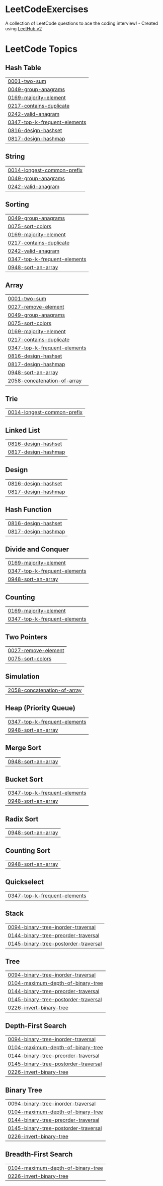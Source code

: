 # LeetCodeExercises
A collection of LeetCode questions to ace the coding interview! - Created using [LeetHub v2](https://github.com/arunbhardwaj/LeetHub-2.0)

<!---LeetCode Topics Start-->
# LeetCode Topics
## Hash Table
|  |
| ------- |
| [0001-two-sum](https://github.com/VictorHSLito/LeetCodeExercises/tree/master/0001-two-sum) |
| [0049-group-anagrams](https://github.com/VictorHSLito/LeetCodeExercises/tree/master/0049-group-anagrams) |
| [0169-majority-element](https://github.com/VictorHSLito/LeetCodeExercises/tree/master/0169-majority-element) |
| [0217-contains-duplicate](https://github.com/VictorHSLito/LeetCodeExercises/tree/master/0217-contains-duplicate) |
| [0242-valid-anagram](https://github.com/VictorHSLito/LeetCodeExercises/tree/master/0242-valid-anagram) |
| [0347-top-k-frequent-elements](https://github.com/VictorHSLito/LeetCodeExercises/tree/master/0347-top-k-frequent-elements) |
| [0816-design-hashset](https://github.com/VictorHSLito/LeetCodeExercises/tree/master/0816-design-hashset) |
| [0817-design-hashmap](https://github.com/VictorHSLito/LeetCodeExercises/tree/master/0817-design-hashmap) |
## String
|  |
| ------- |
| [0014-longest-common-prefix](https://github.com/VictorHSLito/LeetCodeExercises/tree/master/0014-longest-common-prefix) |
| [0049-group-anagrams](https://github.com/VictorHSLito/LeetCodeExercises/tree/master/0049-group-anagrams) |
| [0242-valid-anagram](https://github.com/VictorHSLito/LeetCodeExercises/tree/master/0242-valid-anagram) |
## Sorting
|  |
| ------- |
| [0049-group-anagrams](https://github.com/VictorHSLito/LeetCodeExercises/tree/master/0049-group-anagrams) |
| [0075-sort-colors](https://github.com/VictorHSLito/LeetCodeExercises/tree/master/0075-sort-colors) |
| [0169-majority-element](https://github.com/VictorHSLito/LeetCodeExercises/tree/master/0169-majority-element) |
| [0217-contains-duplicate](https://github.com/VictorHSLito/LeetCodeExercises/tree/master/0217-contains-duplicate) |
| [0242-valid-anagram](https://github.com/VictorHSLito/LeetCodeExercises/tree/master/0242-valid-anagram) |
| [0347-top-k-frequent-elements](https://github.com/VictorHSLito/LeetCodeExercises/tree/master/0347-top-k-frequent-elements) |
| [0948-sort-an-array](https://github.com/VictorHSLito/LeetCodeExercises/tree/master/0948-sort-an-array) |
## Array
|  |
| ------- |
| [0001-two-sum](https://github.com/VictorHSLito/LeetCodeExercises/tree/master/0001-two-sum) |
| [0027-remove-element](https://github.com/VictorHSLito/LeetCodeExercises/tree/master/0027-remove-element) |
| [0049-group-anagrams](https://github.com/VictorHSLito/LeetCodeExercises/tree/master/0049-group-anagrams) |
| [0075-sort-colors](https://github.com/VictorHSLito/LeetCodeExercises/tree/master/0075-sort-colors) |
| [0169-majority-element](https://github.com/VictorHSLito/LeetCodeExercises/tree/master/0169-majority-element) |
| [0217-contains-duplicate](https://github.com/VictorHSLito/LeetCodeExercises/tree/master/0217-contains-duplicate) |
| [0347-top-k-frequent-elements](https://github.com/VictorHSLito/LeetCodeExercises/tree/master/0347-top-k-frequent-elements) |
| [0816-design-hashset](https://github.com/VictorHSLito/LeetCodeExercises/tree/master/0816-design-hashset) |
| [0817-design-hashmap](https://github.com/VictorHSLito/LeetCodeExercises/tree/master/0817-design-hashmap) |
| [0948-sort-an-array](https://github.com/VictorHSLito/LeetCodeExercises/tree/master/0948-sort-an-array) |
| [2058-concatenation-of-array](https://github.com/VictorHSLito/LeetCodeExercises/tree/master/2058-concatenation-of-array) |
## Trie
|  |
| ------- |
| [0014-longest-common-prefix](https://github.com/VictorHSLito/LeetCodeExercises/tree/master/0014-longest-common-prefix) |
## Linked List
|  |
| ------- |
| [0816-design-hashset](https://github.com/VictorHSLito/LeetCodeExercises/tree/master/0816-design-hashset) |
| [0817-design-hashmap](https://github.com/VictorHSLito/LeetCodeExercises/tree/master/0817-design-hashmap) |
## Design
|  |
| ------- |
| [0816-design-hashset](https://github.com/VictorHSLito/LeetCodeExercises/tree/master/0816-design-hashset) |
| [0817-design-hashmap](https://github.com/VictorHSLito/LeetCodeExercises/tree/master/0817-design-hashmap) |
## Hash Function
|  |
| ------- |
| [0816-design-hashset](https://github.com/VictorHSLito/LeetCodeExercises/tree/master/0816-design-hashset) |
| [0817-design-hashmap](https://github.com/VictorHSLito/LeetCodeExercises/tree/master/0817-design-hashmap) |
## Divide and Conquer
|  |
| ------- |
| [0169-majority-element](https://github.com/VictorHSLito/LeetCodeExercises/tree/master/0169-majority-element) |
| [0347-top-k-frequent-elements](https://github.com/VictorHSLito/LeetCodeExercises/tree/master/0347-top-k-frequent-elements) |
| [0948-sort-an-array](https://github.com/VictorHSLito/LeetCodeExercises/tree/master/0948-sort-an-array) |
## Counting
|  |
| ------- |
| [0169-majority-element](https://github.com/VictorHSLito/LeetCodeExercises/tree/master/0169-majority-element) |
| [0347-top-k-frequent-elements](https://github.com/VictorHSLito/LeetCodeExercises/tree/master/0347-top-k-frequent-elements) |
## Two Pointers
|  |
| ------- |
| [0027-remove-element](https://github.com/VictorHSLito/LeetCodeExercises/tree/master/0027-remove-element) |
| [0075-sort-colors](https://github.com/VictorHSLito/LeetCodeExercises/tree/master/0075-sort-colors) |
## Simulation
|  |
| ------- |
| [2058-concatenation-of-array](https://github.com/VictorHSLito/LeetCodeExercises/tree/master/2058-concatenation-of-array) |
## Heap (Priority Queue)
|  |
| ------- |
| [0347-top-k-frequent-elements](https://github.com/VictorHSLito/LeetCodeExercises/tree/master/0347-top-k-frequent-elements) |
| [0948-sort-an-array](https://github.com/VictorHSLito/LeetCodeExercises/tree/master/0948-sort-an-array) |
## Merge Sort
|  |
| ------- |
| [0948-sort-an-array](https://github.com/VictorHSLito/LeetCodeExercises/tree/master/0948-sort-an-array) |
## Bucket Sort
|  |
| ------- |
| [0347-top-k-frequent-elements](https://github.com/VictorHSLito/LeetCodeExercises/tree/master/0347-top-k-frequent-elements) |
| [0948-sort-an-array](https://github.com/VictorHSLito/LeetCodeExercises/tree/master/0948-sort-an-array) |
## Radix Sort
|  |
| ------- |
| [0948-sort-an-array](https://github.com/VictorHSLito/LeetCodeExercises/tree/master/0948-sort-an-array) |
## Counting Sort
|  |
| ------- |
| [0948-sort-an-array](https://github.com/VictorHSLito/LeetCodeExercises/tree/master/0948-sort-an-array) |
## Quickselect
|  |
| ------- |
| [0347-top-k-frequent-elements](https://github.com/VictorHSLito/LeetCodeExercises/tree/master/0347-top-k-frequent-elements) |
## Stack
|  |
| ------- |
| [0094-binary-tree-inorder-traversal](https://github.com/VictorHSLito/LeetCodeExercises/tree/master/0094-binary-tree-inorder-traversal) |
| [0144-binary-tree-preorder-traversal](https://github.com/VictorHSLito/LeetCodeExercises/tree/master/0144-binary-tree-preorder-traversal) |
| [0145-binary-tree-postorder-traversal](https://github.com/VictorHSLito/LeetCodeExercises/tree/master/0145-binary-tree-postorder-traversal) |
## Tree
|  |
| ------- |
| [0094-binary-tree-inorder-traversal](https://github.com/VictorHSLito/LeetCodeExercises/tree/master/0094-binary-tree-inorder-traversal) |
| [0104-maximum-depth-of-binary-tree](https://github.com/VictorHSLito/LeetCodeExercises/tree/master/0104-maximum-depth-of-binary-tree) |
| [0144-binary-tree-preorder-traversal](https://github.com/VictorHSLito/LeetCodeExercises/tree/master/0144-binary-tree-preorder-traversal) |
| [0145-binary-tree-postorder-traversal](https://github.com/VictorHSLito/LeetCodeExercises/tree/master/0145-binary-tree-postorder-traversal) |
| [0226-invert-binary-tree](https://github.com/VictorHSLito/LeetCodeExercises/tree/master/0226-invert-binary-tree) |
## Depth-First Search
|  |
| ------- |
| [0094-binary-tree-inorder-traversal](https://github.com/VictorHSLito/LeetCodeExercises/tree/master/0094-binary-tree-inorder-traversal) |
| [0104-maximum-depth-of-binary-tree](https://github.com/VictorHSLito/LeetCodeExercises/tree/master/0104-maximum-depth-of-binary-tree) |
| [0144-binary-tree-preorder-traversal](https://github.com/VictorHSLito/LeetCodeExercises/tree/master/0144-binary-tree-preorder-traversal) |
| [0145-binary-tree-postorder-traversal](https://github.com/VictorHSLito/LeetCodeExercises/tree/master/0145-binary-tree-postorder-traversal) |
| [0226-invert-binary-tree](https://github.com/VictorHSLito/LeetCodeExercises/tree/master/0226-invert-binary-tree) |
## Binary Tree
|  |
| ------- |
| [0094-binary-tree-inorder-traversal](https://github.com/VictorHSLito/LeetCodeExercises/tree/master/0094-binary-tree-inorder-traversal) |
| [0104-maximum-depth-of-binary-tree](https://github.com/VictorHSLito/LeetCodeExercises/tree/master/0104-maximum-depth-of-binary-tree) |
| [0144-binary-tree-preorder-traversal](https://github.com/VictorHSLito/LeetCodeExercises/tree/master/0144-binary-tree-preorder-traversal) |
| [0145-binary-tree-postorder-traversal](https://github.com/VictorHSLito/LeetCodeExercises/tree/master/0145-binary-tree-postorder-traversal) |
| [0226-invert-binary-tree](https://github.com/VictorHSLito/LeetCodeExercises/tree/master/0226-invert-binary-tree) |
## Breadth-First Search
|  |
| ------- |
| [0104-maximum-depth-of-binary-tree](https://github.com/VictorHSLito/LeetCodeExercises/tree/master/0104-maximum-depth-of-binary-tree) |
| [0226-invert-binary-tree](https://github.com/VictorHSLito/LeetCodeExercises/tree/master/0226-invert-binary-tree) |
<!---LeetCode Topics End-->